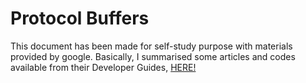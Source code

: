 # Protocol Buffers

This document has been made for self-study purpose with materials provided by google. Basically, I summarised some articles and codes available from their Developer Guides, [HERE!](https://developers.google.com/protocol-buffers/)